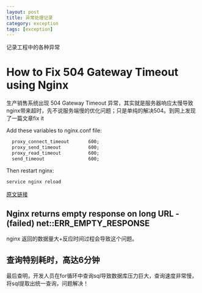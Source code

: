 ```yaml
---
layout: post
title: 异常处理记录
category: exception
tags: [exception]
---
```


记录工程中的各种异常

# How to Fix 504 Gateway Timeout using Nginx

生产销售系统出现 504 Gateway Timeout 异常，其实就是服务器响应太慢导致nginx带来超时，先不说服务端慢的优化问题；只是单纯的解决504。到网上发现了一篇文章fix it

Add these variables to nginx.conf file:

``` xml
  proxy_connect_timeout       600;
  proxy_send_timeout          600;
  proxy_read_timeout          600;
  send_timeout                600;
```

Then restart nginx:

``` xml
service nginx reload
```

[原文链接](https://www.scalescale.com/tips/nginx/504-gateway-time-out-using-nginx)


## Nginx returns empty response on long URL - (failed) net::ERR_EMPTY_RESPONSE

nginx 返回的数据量大+反应时间过程会导致这个问题。


## 查询特别耗时，高达6分钟

最后查明，开发人员在for循环中查询sql导致数据库压力巨大，查询速度非常慢，将sql提取出统一查询，问题解决！





